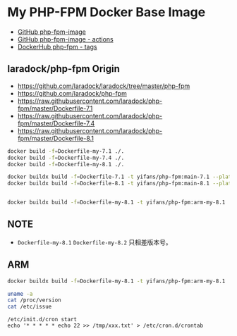 # My PHP-FPM Docker Base Image

- [GitHub php-fpm-image](https://github.com/imzyf/php-fpm-image/)
- [GitHub php-fpm-image - actions](https://github.com/imzyf/php-fpm-image/actions/)
- [DockerHub php-fpm - tags](https://hub.docker.com/repository/registry-1.docker.io/yifans/php-fpm/tags?page=1&ordering=last_updated)

## laradock/php-fpm Origin

- <https://github.com/laradock/laradock/tree/master/php-fpm>
- <https://github.com/laradock/php-fpm>
- <https://raw.githubusercontent.com/laradock/php-fpm/master/Dockerfile-7.1>
- <https://raw.githubusercontent.com/laradock/php-fpm/master/Dockerfile-7.4>
- <https://raw.githubusercontent.com/laradock/php-fpm/master/Dockerfile-8.1>

```bash
docker build -f=Dockerfile-my-7.1 ./.
docker build -f=Dockerfile-my-7.4 ./.
docker build -f=Dockerfile-my-8.1 ./.

docker buildx build -f=Dockerfile-7.1 -t yifans/php-fpm:main-7.1 --platform=linux/arm64,linux/amd64 . --push
docker buildx build -f=Dockerfile-8.1 -t yifans/php-fpm:main-8.1 --platform=linux/arm64,linux/amd64 . --push


docker buildx build -f=Dockerfile-my-8.1 -t yifans/php-fpm:arm-my-8.1 . --push
```

## NOTE

- `Dockerfile-my-8.1` `Dockerfile-my-8.2` 只相差版本号。

## ARM

```bash
docker buildx build -f=Dockerfile-my-8.1 -t yifans/php-fpm:arm-my-8.1 . --push

```

```bash
uname -a
cat /proc/version
cat /etc/issue
```

```
/etc/init.d/cron start
echo '* * * * * echo 22 >> /tmp/xxx.txt' > /etc/cron.d/crontab
```
